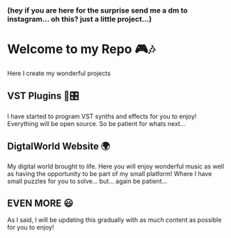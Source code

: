 ### (hey if you are here for the surprise send me a dm to instagram... oh this? just a little project...)

# Welcome to my Repo 🎮🎶
Here I create my wonderful projects

## VST Plugins 🎹🎛
I have started to program VST synths and effects for you to enjoy! Everything will be open source. So be patient for whats next...

## DigtalWorld Website 🌍
My digital world brought to life. Here you will enjoy wonderful music as well as having the opportunity to be part of my small platform! Where I have small puzzles for you to solve... but... again be patient...

## EVEN MORE 😃
As I said, I will be updating this gradually with as much content as possible for you to enjoy!
<!--
**4tydev/4tydev** is a ✨ _special_ ✨ repository because its `README.md` (this file) appears on your GitHub profile.

Here are some ideas to get you started:

- 🔭 I’m currently working on ...
- 🌱 I’m currently learning ...
- 👯 I’m looking to collaborate on ...
- 🤔 I’m looking for help with ...
- 💬 Ask me about ...
- 📫 How to reach me: ...
- 😄 Pronouns: ...
- ⚡ Fun fact: ...
-->
